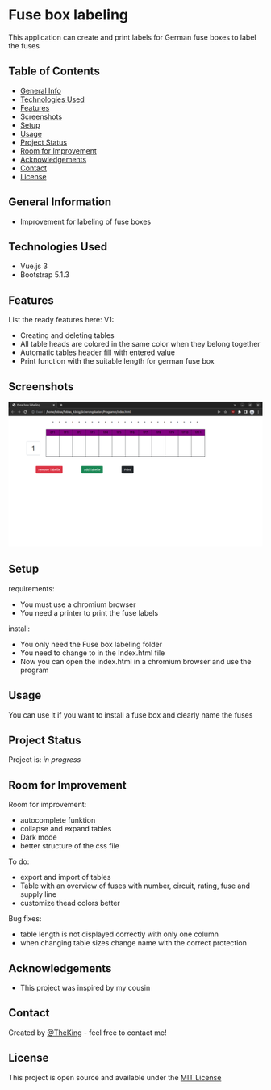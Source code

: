 # Fuse box labeling
This application can create and print labels for German fuse boxes to label the fuses


## Table of Contents
* [General Info](#general-information)
* [Technologies Used](#technologies-used)
* [Features](#features)
* [Screenshots](#screenshots)
* [Setup](#setup)
* [Usage](#usage)
* [Project Status](#project-status)
* [Room for Improvement](#room-for-improvement)
* [Acknowledgements](#acknowledgements)
* [Contact](#contact)
* [License](#license)


## General Information
- Improvement for labeling of fuse boxes


## Technologies Used
- Vue.js 3
- Bootstrap 5.1.3


## Features
List the ready features here:
V1:
- Creating and deleting tables
- All table heads are colored in the same color when they belong together
- Automatic tables header fill with entered value
- Print function with the suitable length for german fuse box


## Screenshots
![Example screenshot](./img/programm.png)



## Setup
requirements:
- You must use a chromium browser
- You need a printer to print the fuse labels

install:
- You only need the Fuse box labeling folder
- You need to change <script src="src/Vue/vue.js" defer></script> to <script src="src/Vue/vue.prod.js" defer></script> in the Index.html file
- Now you can open the index.html in a chromium browser and use the program


## Usage
You can use it if you want to install a fuse box and clearly name the fuses


## Project Status
Project is: _in progress_


## Room for Improvement
Room for improvement:
- autocomplete funktion
- collapse and expand tables
- Dark mode
- better structure of the css file

To do:
- export and import of tables
- Table with an overview of fuses with number, circuit, rating, fuse and supply line
- customize thead colors better

Bug fixes:
- table length is not displayed correctly with only one column
- when changing table sizes change name with the correct protection


## Acknowledgements
- This project was inspired by my cousin


## Contact
Created by [@TheKing](https://www.discordapp.com/users/270594690313748480) - feel free to contact me!


## License
This project is open source and available under the [MIT License](./LICENSE)